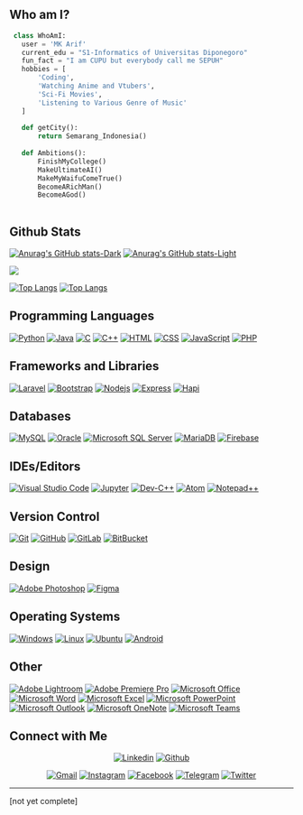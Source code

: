 <!-- ### Hi there 👋 -->
<!--
**MKMaarif/MKMaarif** is a ✨ _special_ ✨ repository because its `README.md` (this file) appears on your GitHub profile.

Here are some ideas to get you started:

- 🔭 I’m currently working on ...
- 🌱 I’m currently learning ...
- 👯 I’m looking to collaborate on ...
- 🤔 I’m looking for help with ...
- 💬 Ask me about ...
- 📫 How to reach me: ...
- 😄 Pronouns: ...
- ⚡ Fun fact: ...
-->

## Who am I?

 ```python
  class WhoAmI:
    user = 'MK Arif'
	current_edu = "S1-Informatics of Universitas Diponegoro"
    fun_fact = "I am CUPU but everybody call me SEPUH"
	hobbies = [
		'Coding',
		'Watching Anime and Vtubers',
		'Sci-Fi Movies',
		'Listening to Various Genre of Music'
	]
	
	def getCity():
		return Semarang_Indonesia()
	
	def Ambitions():
        FinishMyCollege()
        MakeUltimateAI()
        MakeMyWaifuComeTrue()
        BecomeARichMan()
        BecomeAGod()
	
 ```
 
 ## Github Stats
 
[![Anurag's GitHub stats-Dark](https://github-readme-stats.vercel.app/api?username=MKMaarif&show_icons=true&theme=tokyonight#gh-dark-mode-only)](https://github.com/anuraghazra/github-readme-stats#gh-dark-mode-only)
[![Anurag's GitHub stats-Light](https://github-readme-stats.vercel.app/api?username=MKMaarif&show_icons=true&theme=default#gh-light-mode-only)](https://github.com/anuraghazra/github-readme-stats#gh-light-mode-only)

<img src="https://github-readme-streak-stats.herokuapp.com/?user=MKMaarif&theme=blueberry_duo"/>

[![Top Langs](https://github-readme-stats.vercel.app/api/top-langs/?username=MKMaarif&layout=compact&theme=github_dark#gh-dark-mode-only)](https://github.com/anuraghazra/github-readme-stats#gh-dark-mode-only)
[![Top Langs](https://github-readme-stats.vercel.app/api/top-langs/?username=MKMaarif&layout=compact&theme=default#gh-light-mode-only)](https://github.com/anuraghazra/github-readme-stats#gh-light-mode-only)
<!-- <img src="https://github-readme-stats.vercel.app/api/top-langs/?username=MKMaarif&layout=compact&theme=github_dark#gh-dark-mode-only"/> -->
<!-- <img src="https://github-readme-stats.vercel.app/api/top-langs/?username=MKMaarif&layout=compact&theme=default#gh-light-mode-only"/> -->
 
 ## Programming Languages

<p>
	<a href="#"><img alt="Python" src="https://img.shields.io/badge/-Python-green?logo=python&logoColor=white"></a>
  <a href="#"><img alt="Java" src="https://img.shields.io/badge/Java-%23ED8B00.svg?logo=java&logoColor=white"></a>
  <a href="#"><img alt="C" src="https://img.shields.io/badge/C%20-%232370ED.svg?logo=c&logoColor=white"></a>
  <a href="#"><img alt="C++" src="https://img.shields.io/badge/C++%20-%2300599C.svg?logo=c%2B%2B&logoColor=white"></a>
  <a href="#"><img alt="HTML" src="https://img.shields.io/badge/HTML%20-%23E34F26.svg?logo=html5&logoColor=white"></a>
  <a href="#"><img alt="CSS" src="https://img.shields.io/badge/CSS%20-%231572B6.svg?logo=css3&logoColor=white"></a>
  <a href="#"><img alt="JavaScript" src="https://img.shields.io/badge/JavaScript%20-%23F7DF1E.svg?logo=javascript&logoColor=black"></a>
  <a href="#"><img alt="PHP" src="https://img.shields.io/badge/PHP%20-%23777BB4.svg?logo=php&logoColor=white"></a>
</p>

## Frameworks and Libraries
<p>
  <a href="#"><img alt="Laravel" src="https://img.shields.io/badge/Laravel-FF2D20?logo=laravel&logoColor=white"></a>
  <a href="#"><img alt="Bootstrap" src="https://img.shields.io/badge/Bootstrap-563D7C?logo=bootstrap&logoColor=white"></a>
  <a href="#"><img alt="Nodejs" src="https://img.shields.io/badge/Node.js-43853D?logo=node.js&logoColor=white"></a>
  <a href="#"><img alt="Express" src="https://img.shields.io/badge/Express.js-404D59?logo=express&logoColor=white"></a>
  <a href="#"><img alt="Hapi" src="https://img.shields.io/badge/hapi.js-404D59?logo=hapi.js&logoColor=white"></a>
</p>

## Databases
<p>
  <a href="#"><img alt="MySQL" src="https://img.shields.io/badge/MySQL-00000F?logo=mysql&logoColor=white"></a>
  <a href="#"><img alt="Oracle" src="https://img.shields.io/badge/Oracle-F80000?logo=oracle&logoColor=black"></a>
  <a href="#"><img alt="Microsoft SQL Server" src="https://img.shields.io/badge/Microsoft_SQL_Server-CC2927?logo=microsoft-sql-server&logoColor=white"></a>
  <a href="#"><img alt="MariaDB" src="https://img.shields.io/badge/MariaDB-003545?logo=mariadb&logoColor=white"></a>
  <a href="#"><img alt="Firebase" src="https://img.shields.io/badge/firebase-ffca28?logo=firebase&logoColor=black"></a>
</p> 

## IDEs/Editors
<p>
  <a href="#"><img alt="Visual Studio Code" src="https://img.shields.io/badge/Visual_Studio_Code-007ACC?logo=visual-studio-code&logoColor=white"></a>
  <a href="#"><img alt="Jupyter" src="https://img.shields.io/badge/Jupyter-F37626.svg?logo=Jupyter&logoColor=white"></a>
	<a href="#"><img alt="Dev-C++" src="https://img.shields.io/badge/-Dev--C%2B%2B-blue.svg?logo=c++-dev&logoColor=white"></a>
  <a href="#"><img alt="Atom" src="https://img.shields.io/badge/Atom-66595C?logo=atom&logoColor=white"></a>
  <a href="#"><img alt="Notepad++" src="https://img.shields.io/badge/Notepad++-90E59A?logo=notepad%2B%2B&logoColor=black"></a>
</p>

## Version Control
<p>
  <a href="#"><img alt="Git" src="https://img.shields.io/badge/Git-F05032?logo=git&logoColor=white"></a>
  <a href="#"><img alt="GitHub" src="https://img.shields.io/badge/GitHub-100000?logo=github&logoColor=white"></a>
  <a href="#"><img alt="GitLab" src="https://img.shields.io/badge/GitLab-FCA121?logo=gitlab&logoColor=white"></a>
  <a href="#"><img alt="BitBucket" src="https://img.shields.io/badge/BitBucket-0052CC?logo=bitbucket&logoColor=white"></a>
</p>

## Design
<p>
  <a href="#"><img alt="Adobe Photoshop" src="https://img.shields.io/badge/Adobe_Photoshop-31A8FF?logo=adobe-photoshop&logoColor=white"></a>
  <a href="#"><img alt="Figma" src="https://img.shields.io/badge/Figma-F24E1E?logo=figma&logoColor=white"></a>
</p>

## Operating Systems
<p>
  <a href="#"><img alt="Windows" src="https://img.shields.io/badge/Windows-0078D6?logo=windows&logoColor=white"></a>
  <a href="#"><img alt="Linux" src="https://img.shields.io/badge/Linux-FCC624?logo=linux&logoColor=black"></a>
  <a href="#"><img alt="Ubuntu" src="https://img.shields.io/badge/Ubuntu-E95420?logo=ubuntu&logoColor=white"></a>
  <a href="#"><img alt="Android" src="https://img.shields.io/badge/Android-3DDC84?logo=android&logoColor=white"></a>
</p>


## Other
<p>
  <a href="#"><img alt="Adobe Lightroom" src="https://img.shields.io/badge/Adobe_Lightroom-31A8FF?logo=adobe-lightroom&logoColor=white"></a>
  <a href="#"><img alt="Adobe Premiere Pro" src="https://img.shields.io/badge/Adobe_Premiere_Pro-9999FF?logo=adobe-premiere-pro&logoColor=white"></a>
  <a href="#"><img alt="Microsoft Office" src="https://img.shields.io/badge/Microsoft_Office-D83B01?logo=microsoft-office&logoColor=white"></a>
  <a href="#"><img alt="Microsoft Word" src="https://img.shields.io/badge/Microsoft_Word-2B579A?logo=microsoft-word&logoColor=white"></a>
  <a href="#"><img alt="Microsoft Excel" src="https://img.shields.io/badge/Microsoft_Excel-217346?logo=microsoft-excel&logoColor=white"></a>
  <a href="#"><img alt="Microsoft PowerPoint" src="https://img.shields.io/badge/Microsoft_PowerPoint-B7472A?logo=microsoft-powerpoint&logoColor=white"></a>
  <a href="#"><img alt="Microsoft Outlook" src="https://img.shields.io/badge/Microsoft_Outlook-0078D4?logo=microsoft-outlook&logoColor=white"></a>
  <a href="#"><img alt="Microsoft OneNote" src="https://img.shields.io/badge/Microsoft_OneNote-7719AA?logo=microsoft-onenote&logoColor=white"></a>
  <a href="#"><img alt="Microsoft Teams" src="https://img.shields.io/badge/Microsoft_Teams-6264A7?logo=microsoft-teams&logoColor=white"></a>
</p>


<!-- ## Software and Tools
<p>
  <a href="#"><img alt="Git" src="https://img.shields.io/badge/Git%20-%23F05033.svg?logo=git&logoColor=white"></a>
  <a href="#"><img alt="Visual Studio Code" src="https://img.shields.io/badge/Visual%20Studio%20Code-0078d7.svg?logo=visual-studio-code&logoColor=white"></a>
  <a href="#"><img alt="Jupyter" src="https://img.shields.io/badge/Jupyter-F37626.svg?logo=Jupyter&logoColor=white"></a>
	<a href="#"><img alt="Dev-C++" src="https://img.shields.io/badge/-Dev--C%2B%2B-blue.svg?logo=c++-dev&logoColor=white"></a>
</p>

## Browsers
<p>
	<a href="#"><img alt="Edge" src="https://img.shields.io/badge/Microsoft_Edge-0078D7?logo=Microsoft-edge&logoColor=white"></a>
	<a href="#"><img alt="Chrome" src="https://img.shields.io/badge/Google_chrome-4285F4?logo=Google-Chrome&logoColor=white"></a>
  <a href="#"><img alt="Firefox" src="https://img.shields.io/badge/Firefox-FF7139?logo=Firefox-Browser&logoColor=white"></a>
	<a href="#"><img alt="Opera" src="https://img.shields.io/badge/-Opera-red?logo=Opera&logoColor=white"></a>
</p> -->

## Connect with Me
<p align="center">
  <a href="https://www.linkedin.com/in/mk-maarif/"><img alt="Linkedin" title="Jaydeep Yadav Linkedin" src="https://img.shields.io/badge/LinkedIn-0077B5?style=for-the-badge&logo=linkedin&logoColor=white"></a>
  <a href="https://github.com/MKMaarif"><img alt="Github" title="Jaydeep Yadav Github" src="https://img.shields.io/badge/GitHub-100000?style=for-the-badge&logo=github&logoColor=white"></a>
</p>
<p align="center">
  <a href=""><img alt="Gmail" title="Jaydeep Yadav Gmail" src="https://img.shields.io/badge/Gmail-D14836?style=for-the-badge&logo=gmail&logoColor=white"></a>
  <a href="https://instagram.com/mk.arif_"><img alt="Instagram" title="Jaydeep Yadav Instagram" src="https://img.shields.io/badge/Instagram-E4405F?style=for-the-badge&logo=instagram&logoColor=white"></a>
  <a href="https://www.facebook.com/m.arif.359778/"><img alt="Facebook" title="Jaydeep Yadav FB" src="https://img.shields.io/badge/Facebook-1877F2?style=for-the-badge&logo=facebook&logoColor=white"></a>
  <a href="https://t.me/MK_Arif"><img alt="Telegram" title="Jaydeep Yadav Telegram" src="https://img.shields.io/badge/Telegram-2CA5E0?style=for-the-badge&logo=telegram&logoColor=white"></a> 
  <a href=""><img alt="Twitter" title="Jaydeep Yadav Twitter" src="https://img.shields.io/badge/Twitter-1DA1F2?style=for-the-badge&logo=twitter&logoColor=white"></a>
</p>

------
[not yet complete]
